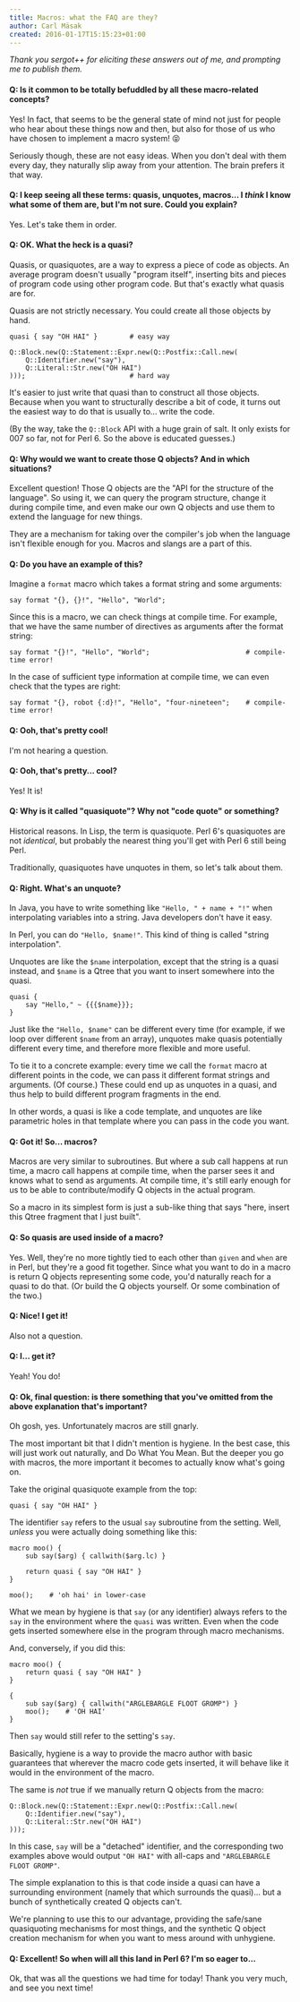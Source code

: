 ```yaml
---
title: Macros: what the FAQ are they?
author: Carl Mäsak
created: 2016-01-17T15:15:23+01:00
---
```

*Thank you sergot++ for eliciting these answers out of me, and prompting me to
publish them.*

#### Q: Is it common to be totally befuddled by all these macro-related concepts?

Yes! In fact, that seems to be the general state of mind not just for people
who hear about these things now and then, but also for those of us who have
chosen to implement a macro system! 😝

Seriously though, these are not easy ideas. When you don't deal with them every
day, they naturally slip away from your attention. The brain prefers it that
way.

#### Q: I keep seeing all these terms: quasis, unquotes, macros... I *think* I know what some of them are, but I'm not sure. Could you explain?

Yes. Let's take them in order.

#### Q: OK. What the heck is a quasi?

Quasis, or quasiquotes, are a way to express a piece of code as objects. An
average program doesn't usually "program itself", inserting bits and pieces of
program code using other program code. But that's exactly what quasis are for.

Quasis are not strictly necessary. You could create all those objects by hand.

    quasi { say "OH HAI" }        # easy way

    Q::Block.new(Q::Statement::Expr.new(Q::Postfix::Call.new(
        Q::Identifier.new("say"),
        Q::Literal::Str.new("OH HAI")
    )));                          # hard way

It's easier to just write that quasi than to construct all those objects.
Because when you want to structurally describe a bit of code, it turns out the
easiest way to do that is usually to... write the code.

(By the way, take the `Q::Block` API with a huge grain of salt. It only exists
for 007 so far, not for Perl 6. So the above is educated guesses.)

#### Q: Why would we want to create those Q objects? And in which situations?

Excellent question! Those Q objects are the "API for the structure of the
language". So using it, we can query the program structure, change it during
compile time, and even make our own Q objects and use them to extend the
language for new things.

They are a mechanism for taking over the compiler's job when the language isn't
flexible enough for you. Macros and slangs are a part of this.

#### Q: Do you have an example of this?

Imagine a `format` macro which takes a format string and some arguments:

    say format "{}, {}!", "Hello", "World";

Since this is a macro, we can check things at compile time. For example, that
we have the same number of directives as arguments after the format string:

    say format "{}!", "Hello", "World";                        # compile-time error!

In the case of sufficient type information at compile time, we can even check
that the types are right:

    say format "{}, robot {:d}!", "Hello", "four-nineteen";    # compile-time error!

#### Q: Ooh, that's pretty cool!

I'm not hearing a question.

#### Q: Ooh, that's pretty... cool?

Yes! It is!

#### Q: Why is it called "quasiquote"? Why not "code quote" or something?

Historical reasons. In Lisp, the term is quasiquote. Perl 6's quasiquotes are
not *identical*, but probably the nearest thing you'll get with Perl 6 still
being Perl.

Traditionally, quasiquotes have unquotes in them, so let's talk about them.

#### Q: Right. What's an unquote?

In Java, you have to write something like `"Hello, " + name + "!"` when
interpolating variables into a string. Java developers don't have it easy.

In Perl, you can do `"Hello, $name!"`. This kind of thing is called "string
interpolation".

Unquotes are like the `$name` interpolation, except that the string is a quasi
instead, and `$name` is a Qtree that you want to insert somewhere into the quasi.

    quasi {
        say "Hello," ~ {{{$name}}};
    }

Just like the `"Hello, $name"` can be different every time (for example, if we
loop over different `$name` from an array), unquotes make quasis potentially
different every time, and therefore more flexible and more useful.

To tie it to a concrete example: every time we call the `format` macro at
different points in the code, we can pass it different format strings and
arguments. (Of course.) These could end up as unquotes in a quasi, and thus
help to build different program fragments in the end.

In other words, a quasi is like a code template, and unquotes are like
parametric holes in that template where you can pass in the code you want.

#### Q: Got it! So... macros?

Macros are very similar to subroutines. But where a sub call happens at run
time, a macro call happens at compile time, when the parser sees it and knows
what to send as arguments. At compile time, it's still early enough for us to
be able to contribute/modify Q objects in the actual program.

So a macro in its simplest form is just a sub-like thing that says "here,
insert this Qtree fragment that I just built".

#### Q: So quasis are used inside of a macro?

Yes. Well, they're no more tightly tied to each other than `given` and `when`
are in Perl, but they're a good fit together. Since what you want to do in a
macro is return Q objects representing some code, you'd naturally reach for a
quasi to do that. (Or build the Q objects yourself. Or some combination of the
two.)

#### Q: Nice! I get it!

Also not a question.

#### Q: I... get it?

Yeah! You do!

#### Q: Ok, final question: is there something that you've omitted from the above explanation that's important?

Oh gosh, yes. Unfortunately macros are still gnarly.

The most important bit that I didn't mention is hygiene. In the best case, this
will just work out naturally, and Do What You Mean. But the deeper you go with
macros, the more important it becomes to actually know what's going on.

Take the original quasiquote example from the top:

    quasi { say "OH HAI" }

The identifier `say` refers to the usual `say` subroutine from the setting.
Well, *unless* you were actually doing something like this:

    macro moo() {
        sub say($arg) { callwith($arg.lc) }
        
        return quasi { say "OH HAI" }
    }
    
    moo();    # 'oh hai' in lower-case

What we mean by hygiene is that `say` (or any identifier) always refers to the
`say` in the environment where the `quasi` was written. Even when the code gets
inserted somewhere else in the program through macro mechanisms.

And, conversely, if you did this:

    macro moo() {
        return quasi { say "OH HAI" }
    }
    
    {
        sub say($arg) { callwith("ARGLEBARGLE FLOOT GROMP") }
        moo();    # 'OH HAI'
    }

Then `say` would still refer to the setting's `say`.

Basically, hygiene is a way to provide the macro author with basic guarantees
that wherever the macro code gets inserted, it will behave like it would in the
environment of the macro.

The same is *not* true if we manually return Q objects from the macro:

    Q::Block.new(Q::Statement::Expr.new(Q::Postfix::Call.new(
        Q::Identifier.new("say"),
        Q::Literal::Str.new("OH HAI")
    )));

In this case, `say` will be a "detached" identifier, and the corresponding two
examples above would output `"OH HAI"` with all-caps and `"ARGLEBARGLE FLOOT
GROMP"`.

The simple explanation to this is that code inside a quasi can have a
surrounding environment (namely that which surrounds the quasi)... but a bunch
of synthetically created Q objects can't.

We're planning to use this to our advantage, providing the safe/sane
quasiquoting mechanisms for most things, and the synthetic Q object creation
mechanism for when you want to mess around with unhygiene.

#### Q: Excellent! So when will all this land in Perl 6? I'm so eager to...

Ok, that was all the questions we had time for today! Thank you very much, and
see you next time!
